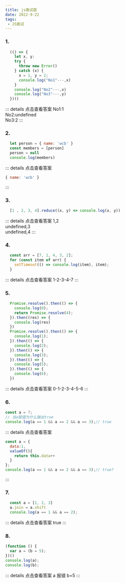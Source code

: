 ```yaml
---
title: js面试题
date: 2022-9-22
tags:
 - JS面试
---
```



### 1.
```js
  (() => {
    let x, y;
    try {
      throw new Error()
    } catch (x) {
      x = 1, y = 2;
      console.log("No1"---,x)
    }
    console.log("No2"---,x)
    console.log("No3"---,y)
  })()
```
::: details 点击查看答案
  No1:1 <br> No2:undefined <br> No3:2
:::



### 2.
```js
  let person = { name: 'wcb' }
  const members = [person]
  person = null
  console.log(members)
```
::: details 点击查看答案
  ```js
  { name: 'wcb' }
  ```
:::



### 3.
```js
  [1 , 2, 3, 4].reduce((x, y) => console.log(x, y))
```
::: details 点击查看答案
  1,2 <br> undefined,3 <br> undefined,4
:::



### 4.
```js
  const arr = [7, 1, 4, 3, 2];
  for (const item of arr) {
    setTimeout(() => console.log(item), item);
  }
```
::: details 点击查看答案
  1-2-3-4-7
:::



### 5.
```js
  Promise.resolve().then(() => {
    console.log(0);
    return Promise.resolve(4);
  }).then((res) => {
    console.log(res)
  })
  Promise.resolve().then(() => {
    console.log(1);
  }).then(() => {
    console.log(2);
  }).then(() => {
    console.log(3);
  }).then(() => {
    console.log(5);
  }).then(() => {
    console.log(6);
  })

```
::: details 点击查看答案
  0-1-2-3-4-5-6
:::



### 6.
```js
const a = ?;
// 当a赋值为什么输出true
console.log(a == 1 && a == 2 && a == 3);// true

```
::: details 点击查看答案
```js
const a = {
  data:1,
  valueOf(){
    return this.data++
  }
};
console.log(a == 1 && a == 2 && a == 3);// true?
```
:::


### 7.
```js
  const a = [1, 2, 3]
  a.join = a.shift
  console.log(a == 1 && a == 2);
```
::: details 点击查看答案
  true
:::


### 8.
```js
(function () {
  var a = (b = 5);
})()
console.log(a);
console.log(b);
```
::: details 点击查看答案
  a  报错
  b=5
:::